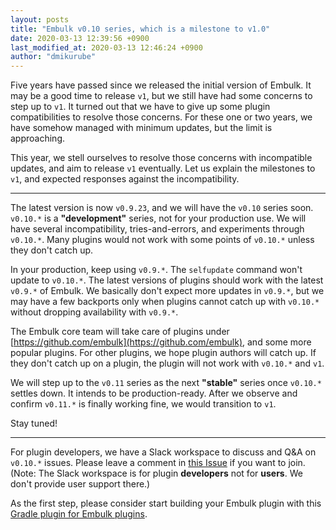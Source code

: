 ```yaml
---
layout: posts
title: "Embulk v0.10 series, which is a milestone to v1.0"
date: 2020-03-13 12:39:56 +0900
last_modified_at: 2020-03-13 12:46:24 +0900
author: "dmikurube"
---
```


Five years have passed since we released the initial version of Embulk. It may be a good time to release `v1`, but we still have had some concerns to step up to `v1`. It turned out that we have to give up some plugin compatibilities to resolve those concerns. For these one or two years, we have somehow managed with minimum updates, but the limit is approaching.

This year, we stell ourselves to resolve those concerns with incompatible updates, and aim to release `v1` eventually. Let us explain the milestones to `v1`, and expected responses against the incompatibility.

---

The latest version is now `v0.9.23`, and we will have the `v0.10` series soon. `v0.10.*` is a **"development"** series, not for your production use. We will have several incompatibility, tries-and-errors, and experiments through `v0.10.*`. Many plugins would not work with some points of `v0.10.*` unless they don't catch up.

In your production, keep using `v0.9.*`. The `selfupdate` command won't update to `v0.10.*`. The latest versions of plugins should work with the latest `v0.9.*` of Embulk. We basically don't expect more updates in `v0.9.*`, but we may have a few backports only when plugins cannot catch up with `v0.10.*` without dropping availability with `v0.9.*`.

The Embulk core team will take care of plugins under [https://github.com/embulk](https://github.com/embulk), and some more popular plugins. For other plugins, we hope plugin authors will catch up. If they don't catch up on a plugin, the plugin will not work with `v0.10.*` and `v1`.

We will step up to the `v0.11` series as the next **"stable"** series once `v0.10.*` settles down. It intends to be production-ready. After we observe and confirm `v0.11.*` is finally working fine, we would transition to `v1`.

Stay tuned!

---

For plugin developers, we have a Slack workspace to discuss and Q&A on `v0.10.*` issues. Please leave a comment in [this Issue](https://github.com/embulk/embulk/issues/1222) if you want to join. (Note: The Slack workspace is for plugin **developers** not for **users**. We don't provide user support there.)

As the first step, please consider start building your Embulk plugin with this [Gradle plugin for Embulk plugins](https://github.com/embulk/gradle-embulk-plugins).

